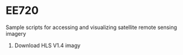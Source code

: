 # EE720
Sample scripts for accessing and visualizing satellite remote sensing imagery

1. Download HLS V1.4 imagy 
